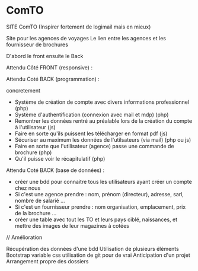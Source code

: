 # ComTO
SITE ComTO (Inspirer fortement de logimail mais en mieux)

Site pour les agences de voyages 
Le lien entre les agences et les fournisseur de brochures 

D'abord le front ensuite le Back

Attendu Côté FRONT (responsive) : 



Attendu Coté BACK (programmation) : 

concretement 


- Système de création de compte avec divers informations professionnel (php)
- Système d'authentification (connexion avec mail et mdp) (php)
- Remontrer les données rentré au préalable lors de la création du compte à l'utilisateur (js)
- Faire en sorte qu'ils puissent les télécharger en format pdf (js)
- Sécuriser au maximum les données de l'utilsateurs (via mail) (php ou js)
- Faire en sorte que l'utilisateur (agence) passe une commande de brochure (php)
- Qu'il puisse voir le récapitulatif (php)


Attendu Coté BACK (base de données) : 

- créer une bdd pour connaitre tous les utilisateurs ayant créer un compte chez nous
- Si c'est une agence prendre : nom, prénom (directeur), adresse, sarl, nombre de salarié ...
- Si c'est un fournisseur prendre : nom organisation, emplacement, prix de la brochure ...
- créer une table avec tout les TO et leurs pays ciblé, naissances, et mettre des images de leur magazines à cotées

 

// Amélioration

Récupération des données d'une bdd
Utilisation de plusieurs éléments Bootstrap
variable css
utilisation de git pour de vrai
Anticipation d'un projet 
Arrangement propre des dossiers

